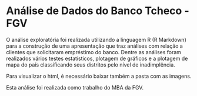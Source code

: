 # Análise de Dados do Banco Tcheco - FGV

O análise exploratória foi realizada utilizando a linguagem R (R Markdown) para a construção de uma apresentação que traz análises com relação a clientes que solicitaram empréstimo do banco. Dentre as análises foram realizados vários testes estatísticos, plotagem de gráficos e a plotagem de mapa do país classificando seus distritos pelo nível de inadimplência.

Para visualizar o html, é necessário baixar também a pasta com as imagens.

Esta análise foi realizada como trabalho do MBA da FGV.
